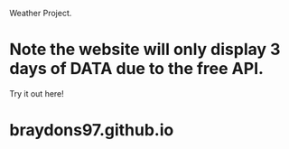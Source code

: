 Weather Project.


# Note the website will only display 3 days of DATA due to the free API.
Try it out here!
# braydons97.github.io
